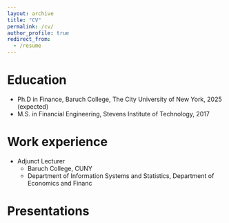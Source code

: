 ```yaml
---
layout: archive
title: "CV"
permalink: /cv/
author_profile: true
redirect_from:
  - /resume
---
```



Education
======
* Ph.D in Finance, Baruch College, The City University of New York, 2025 (expected)
* M.S. in Financial Engineering, Stevens Institute of Technology, 2017

Work experience
======
* Adjunct Lecturer
  * Baruch College, CUNY
  * Department of Information Systems and Statistics, Department of Economics and Financ

  
Presentations
======
  
  
